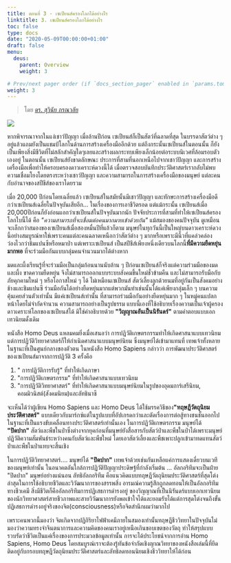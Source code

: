 ```yaml
---
title: ตอนที่ 3 - เซเปียนส์ครองโลกได้อย่างไร 
linktitle: 3. เซเปียนส์ครองโลกได้อย่างไร
toc: false
type: docs
date: "2020-05-09T00:00:00+01:00"
draft: false
menu:
  deus:
    parent: Overview
    weight: 3

# Prev/next pager order (if `docs_section_pager` enabled in `params.toml`)
weight: 3
---
```

>โดย [ดร. สุวินัย ภรณวลัย](https://www.facebook.com/suvinaip/posts/2401906553179805?hc_location=ufi)

![](https://www.panasm.com/wp-content/uploads/2018/10/Homo-Deus-2016-Yuval-Noah-Harari.jpg)

หากพิจารณาจากในแง่เชาว์ปัญญา​ เมื่อล้านปีก่อน​ เซเปียนส์ก็เป็นสัตว์ที่ฉลาดที่สุด ในบรรดาสัตว์ต่าง ๆ อยู่แล้ว​แถมยังเป็นแชมป์โลกในด้านการสร้าง​เครื่องมือ​อีกด้วย แต่ถึงกระนั้น​เซเปียนส์ในตอนนั้น ก็ยังเป็นเพียงสิ่งมีชีวิตที่ไม่สลักสำคัญใดๆเลย​และสร้างผลกระทบเพียงเล็กน้อยต่อระบบนิเวศที่ล้อมรอบตัวเองอยู่ ในตอนนั้น​ เซเปียนส์ยังขาดลักษณะ ประการที่สาม​ที่นอกเหนือไปจากเชาว์ปัญญา และการสร้างเครื่องมือ​เพื่อทำให้ครอบครองดาวเคราะห์ดวงนี้ได้ เมื่อตรวจสอบบันทึกประวัติศาสตร์​ เรากลับไม่พบความเชื่อมโยงโดยตรงระหว่างเชาว์ปัญญา และความสามารถในการสร้างเครื่องมือของมนุษย์ แต่ละคน​กับอำนาจของสปีขีส์ของเราโดยรวม

เมื่อ​ 20,000 ปีก่อน​โดยเฉลี่ยแล้ว​ เซเปียนส์ในสมัยนั้นมีเชาว์ปัญญา และทักษะการสร้างเครื่องมือดีกว่าเซเปียนส์เฉลี่ยในปัจจุบันเสียอีก​... ในเรื่องของการเอาชีวิตรอด แต่แม้กระนั้น​ เซเปียนส์เมื่อ​ 20,000​ ปีก่อนก็ยังอ่อนแอกว่าเซเปียนส์ในปัจจุบันมากนัก  ปัจจัยประการที่สามที่ทำให้เซเปียนส์ครองโลกใบนี้ได้ คือ *"ความสามารถที่จะเชื่อมต่อคนมากมายเข้าด้วยกัน"* แม้สมองของคนปัจจุบัน ดูเหมือนจะเล็กกว่าสมองของเซเปียนส์เมื่อสองหมื่นปีที่แล้วก็ตาม มนุษย์ในทุกวันนี้เป็นใหญ่บนดาวเคราะห์ดวงนี้อย่างสมบูรณ์​ หาใช่เพราะคนแต่ละคนฉลาดเหนือกว่าสัตว์ต่าง ๆ มาก​ หรือเพราะมีนิ้วที่แคล่วคล่องว่องไวกว่าชิมแปนซีหรือหมาป่า แต่เพราะเซเปียนส์ เป็นสปีชีส์เพียงหนึ่งเดียวบนโลกนี้**ที่มีความยืดหยุ่นมากพอ** ที่จะร่วมมือกันแบบกลุ่มคนจำนวนมากได้ต่างหาก​

มดและผึ้งเรียนรู้ที่จะร่วมมือเป็นกลุ่มก้อนนานนับล้าน ๆ ปีก่อนเซเปียนส์ก็จริง​ แต่ความร่วมมือของมดและผึ้ง ขาดความยืดหยุ่น​ จึงไม่สามารถออกแบบระบบสังคมขึ้นใหม่ชั่วข้ามคืน และไม่สามารถรับมือกับภัยคุกคามใหม่ ๆ หรือโอกาสใหม่ ๆ ได้​ ไม่เหมือนเซเปียนส์ สัตว์เลี้ยงลูกด้วยนมที่อยู่กันเป็นสังคมอย่างช้างและชิมแปนซี​ ร่วมมือกันได้อย่างยืดหยุ่นมาก​ แต่พวกมันทำเช่นนั้น​ได้แค่เพียงกลุ่มเล็ก ๆ บนความคุ้นเคยส่วนตัวเท่านั้น มีแค่เซเปียนส์เท่านั้น ที่สามารถร่วมมือกันอย่างยืดหยุ่นมาก ๆ ในหมู่คนแปลกหน้าโดยไม่จำกัดจำนวน ความสามารถอย่างเป็นรูปธรรม แบบนี้เองที่ใช้อธิบายเรื่องความเป็นเจ้าผู้ครองดาวเคราะห์โลกของเซเปียนส์ได้ มิใช่คำอธิบายด้วย **"วิญญาณอันเป็นนิรันดร์"** ตามคำตอบแบบเอกเทวนิยมดั้งเดิม

หนังสือ​ Homo​ Deus แหลมคมยิ่งเมื่อเสนอว่า การปฏิวัติเกษตรกรรม​ทำให้เกิดศาสนาแบบเทวนิยม แต่การปฏิวัติวิทยาศาสตร์ก็ให้กำเนิดศาสนาแบบมนุษย์นิยม​ ซึ่งมนุษย์ได้เข้ามาแทนที่ เทพเจ้าทั้งหลายในฐานะที่เป็นศูนย์กลางของตัวตน ในหนังสือ Homo​ Sapiens กล่าวว่า การพัฒนาประวัติศาสตร์ของเซเปียนส์มาจากการปฏิวัติ​ 3 ​ครั้ง​คือ

1. " การปฏิวัติการรับรู้" ที่ทำให้เกิดภาษา
2. "การปฏิวัติเกษตรกรรม" ที่ทำให้เกิดศาสนาแบบเทวนิยม
3. "การปฏิวัติวิทยาศาสตร์" ที่ทำให้เกิดศาสนาแบบมนุษย์นิยม​ในรูปของอุดมการ์เสรีนิยม, คอมมิวนิสต์(สังคมนิยม)​และลัทธินาซี

จะเห็นได้ว่า​ผู้เขียน Homo​ Sapiens​ และ​ Homo​ Deus ได้ใช้มรรควิธีของ​ **"ทฤษฎีวัตถุนิยมประวัติศาสตร์"** แบบเดียวกับมาร์กซ์​แต่ในรูปแบบที่อัปเกรดกว่า​และตัดเรื่องการต่อสู้ทางชนชั้นออกไปในฐานะที่เป็นแรงขับเคลื่อนทางประวัติศาสตร์เท่านั้นเอง ในการปฏิวัติเกษตรกรรม​ มนุษย์ได้ **​"ปิดปาก"** สัตว์และพืชในป่า ​ซึ่งต่างจากยุคก่อนที่มนุษย์ยังสื่อสารกับสัตว์ป่าและพืชในป่าได้ ​เพราะมนุษย์ปฏิวัติความสัมพันธ์ระหว่างคนกับสัตว์และพืชใหม่ ​โดยเอาสัตว์เลี้ยงและพืชเพาะปลูก​ เข้ามาทดแทนสัตว์ป่าและพืชในป่าแทบจะสิ้นเชิง

ในการปฏิวัติวิทยาศาสตร์.... มนุษย์ได้ **"ปิดปาก"** เทพเจ้าด้วยเช่นกัน​เหลือแค่การแสดงเดี่ยวบนเวทีของมนุษย์เท่านั้น ในอนาคตอันใกล้​ การปฏิวัติปัญญาประดิษฐ์ที่กำลังเริ่มต้น​ ​... อัลกอริทึมจะเป็นฝ่าย ​"ปิดปาก" มนุษย์อย่างแน่นอน ลัทธิอัลกอริทึม คือแนวคิดแบบทฤษฎีวัตถุนิยมประวัติศาสตร์ที่สุดโต่งล่าสุด​ ในการใช้อธิบายชีวิตและวิวัฒนาการของสรรพสิ่ง อารมณ์ความรู้สึกถูกลดทอนให้เป็นอัลกอริทึมทางชีวเคมี สิ่งมีชีวิตก็คืออัลกอริทึม​ การปฏิเสธการดำรงอยู่ ของวิญญาณที่เป็นนิรันดร์แบบเอกเทวนิยม ของนักวิทยาศาสตร์สายชีวภาพและสายวิวัฒนาการยังพอเข้าใจได้และยอมรับได้​ แต่การสุดโต่งจนถึงขั้นปฏิเสธการดำรงอยู่จริงของจิต​(consciousness)​ หรือจิตสำนึก​ผมว่ามากไป
 
เพราะคนพวกนี้มองว่า​ จิตเกิดจากปฏิกิริยาไฟฟ้าเคมีภายในสมองเท่านั้น​ ทฤษฎีชีววิทยาในปัจจุบันไม่มองว่าความทรงจำ​ จินตนาการ​และความคิดของคนเราอยู่เหนือเกินขอบเขตของวัตถุ​ ทำให้สรุปแบบรวบรัดว่า​ ชีวิตเป็นแค่เรื่องของการประมวลข้อมูลเท่านั้น การจะได้ประโยชน์จากการอ่าน​ Homo​ Sapiens, Homo​ Deus โดยสมบูรณ์​ ​เราจะต้องรู้ทันข้อจำกัดเชิงญาณวิทยาของหนังสือเล่มนี้ที่ยึดติดอยู่กับกรอบทฤษฎีวัตถุนิยมประวัติศาสตร์​และลัทธิลดทอนนิยมเชิงชีววิทยา​ให้ได้ก่อน
